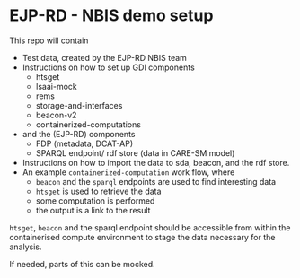 # EJP-RD - NBIS demo setup

This repo will contain
- Test data, created by the EJP-RD NBIS team
- Instructions on how to set up GDI components
  - htsget
  - lsaai-mock
  - rems
  - storage-and-interfaces
  - beacon-v2
  - containerized-computations
- and the (EJP-RD) components
  - FDP (metadata, DCAT-AP)
  - SPARQL endpoint/ rdf store (data in CARE-SM model)
- Instructions on how to import the data to sda, beacon, and the rdf store.
- An example `containerized-computation` work flow, where
  - `beacon` and the `sparql` endpoints are used to find interesting data
  - `htsget` is used to retrieve the data
  - some computation is performed
  - the output is a link to the result

`htsget`, `beacon` and the sparql endpoint should be accessible from within the containerised compute environment to stage the data necessary for the analysis.

If needed, parts of this can be mocked.
